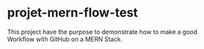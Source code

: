 # projet-mern-flow-test

This project have the purpose to demonstrate how to make a good Workflow with GitHub on a MERN Stack.
